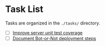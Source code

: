 # Task List

Tasks are organized in the `./tasks/` directory.

- [ ] [Improve server unit test coverage](tasks/improve-server-test-coverage/task-improve-server-test-coverage.md)
- [ ] [Document Bot-or-Not deployment steps](tasks/document-bot-or-not-deployment/task-document-bot-or-not-deployment.md)
